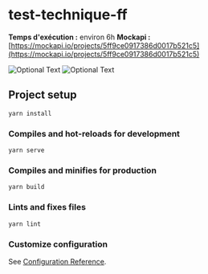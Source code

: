# test-technique-ff

**Temps d'exécution :** environ 6h
**Mockapi :** [https://mockapi.io/projects/5ff9ce0917386d0017b521c5](https://mockapi.io/projects/5ff9ce0917386d0017b521c5)

![Optional Text](../main/screens/feed.png)
![Optional Text](../main/screens/single.png)

## Project setup
```
yarn install
```

### Compiles and hot-reloads for development
```
yarn serve
```

### Compiles and minifies for production
```
yarn build
```

### Lints and fixes files
```
yarn lint
```

### Customize configuration
See [Configuration Reference](https://cli.vuejs.org/config/).

